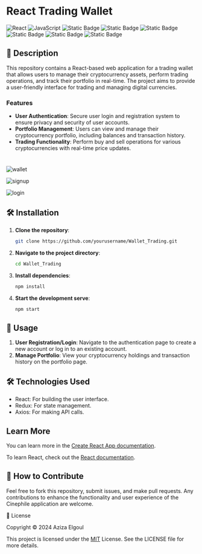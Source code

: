 
# React Trading Wallet

![React](https://img.shields.io/badge/React-Framework-blue) ![JavaScript](https://img.shields.io/badge/JavaScript-Language-yellow)
![Static Badge](https://img.shields.io/badge/v8.1-b?logo=npm&label=npm) ![Static Badge](https://img.shields.io/badge/v16.13-b?label=nodeJs)
![Static Badge](https://img.shields.io/badge/VsCode-c?color=blue) ![Static Badge](https://img.shields.io/badge/React%20-c?color=blue) ![Static Badge](https://img.shields.io/badge/Java-c?color=red) ![Static Badge](https://img.shields.io/badge/Firebase-c?logo=Firebase&color=gray)

## 📝 Description

This repository contains a React-based web application for a trading wallet that allows users to manage their cryptocurrency assets, perform trading operations, and track their portfolio in real-time. The project aims to provide a user-friendly interface for trading and managing digital currencies.

### Features

- **User Authentication**: Secure user login and registration system to ensure privacy and security of user accounts.
- **Portfolio Management**: Users can view and manage their cryptocurrency portfolio, including balances and transaction history.
- **Trading Functionality**: Perform buy and sell operations for various cryptocurrencies with real-time price updates.


#

![wallet](https://github.com/user-attachments/assets/89ba0b94-1bbb-4749-b94a-bbfe7e665d16) 

![signup](https://github.com/user-attachments/assets/fcc466fb-f3fd-4341-b1e2-741ad5f29447)

![login](https://github.com/user-attachments/assets/01daabf6-a1c1-4317-8408-93eb26e21fa7)

## 🛠 Installation
1. **Clone the repository**:
   ```bash
   git clone https://github.com/yourusername/Wallet_Trading.git  
2. **Navigate to the project directory**:
   ```bash
   cd Wallet_Trading  
3. **Install dependencies**:
   ```bash
   npm install
4. **Start the development serve**:
   ```bash
   npm start


## 🚀 Usage
1. **User Registration/Login**: Navigate to the authentication page to create a new account or log in to an existing account.
2. **Manage Portfolio**: View your cryptocurrency holdings and transaction history on the portfolio page.

## 🛠 Technologies Used
- React: For building the user interface.
- Redux: For state management.
- Axios: For making API calls.


## Learn More

You can learn more in the [Create React App documentation](https://facebook.github.io/create-react-app/docs/getting-started).

To learn React, check out the [React documentation](https://reactjs.org/).


## 👏 How to Contribute

Feel free to fork this repository, submit issues, and make pull requests. Any contributions to enhance the functionality and user experience of the Cinephile application are welcome.

📄 License

Copyright © 2024 Aziza Elgoul

This project is licensed under the [MIT](https://opensource.org/license/mit) License. See the LICENSE file for more details.




